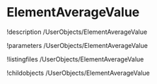 <!-- MOOSE Documentation Stub: Remove this when content is added. -->

# ElementAverageValue
!description /UserObjects/ElementAverageValue

!parameters /UserObjects/ElementAverageValue

!listingfiles /UserObjects/ElementAverageValue

!childobjects /UserObjects/ElementAverageValue
